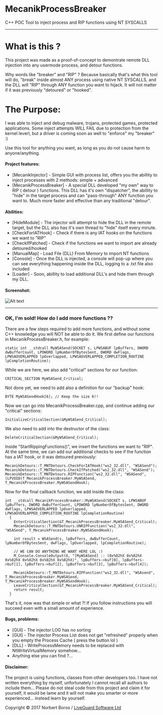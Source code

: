# MecanikProcessBreaker
C++ POC Tool to inject process and RIP functions using NT SYSCALLS
***

# What is this ?
This project was made as a proof-of-concept to demontrate remote DLL injection into any usermode process, and detour functions.

Why words like "breaker" and "RIP" ? Because basically that's what this tool will do, "break" inside almost ANY process using native NT SYSCALLS, and the DLL will "RIP" through ANY function you want to hijack. It will not matter if it was previously "detoured" or "hooked".

# The Purpose:
I was able to inject and debug malware, trojans, protected games, protected applications. Some inject attempts WILL FAIL due to protection from the kernel leverl, but a driver is coming soon as well to "enforce" my "breaker" :)

Use this tool for anything you want, as long as you do not cause harm to anyone/anything.

#### Project features:

* [MecanikInjector] - Simple GUI with process list, offers you the abillity to inject processes with 2 methods: simple + advanced
* [MecanikProcessBreaker] - A special DLL developed "my own" way to RIP ( detour ) functions. This DLL has it's own "dispatcher", the abillity to "hide" in the target process and can "pass-through" ANY function you want to. Much more faster and effective than any traditional "detour".

#### Abilities:

* [HideModule] - The injector will attempt to hide the DLL in the remote target, but the DLL also has it's own thread to "hide" itself every minute.
* [CheckForIATHook] - Check if there is any IAT hooks on the functions we want to "RIP"
* [CheckIfPatched] - Check if the functions we want to import are already detoured/hooked
* [ManualMap] - Load File (DLL) From Memory to import NT functions
* [Console] - Once the DLL is injected, a console will pop-up where you can see everything happening inside the DLL, logging to a .txt file also included
* [Loader] - Soon, abillity to load additional DLL's and hide them through my DLL.

#### Screenshot:

![Alt text](https://github.com/Mecanik/MecanikProcessBreaker/blob/master/2017-10-10%2012_22_17.png?raw=true "Optional Title")

***

### OK, I'm sold! How do I add more functions ??

There are a few steps required to add more functions, and without some C++ knowledge you will NOT be able to do it.
We first define our functions in MecanikProcessBreaker.h, for example:

    static int __stdcall MyWSASend(SOCKET s, LPWSABUF lpBuffers, DWORD dwBufferCount, LPDWORD lpNumberOfBytesSent, DWORD dwFlags, LPWSAOVERLAPPED lpOverlapped, LPWSAOVERLAPPED_COMPLETION_ROUTINE lpCompletionRoutine);

While we are here, we also add "critical" sections for our function:

    CRITICAL_SECTION MyWSASend_Critical;

Not done yet, we need to add also a definition for our "backup" hook:

    BYTE MyWSASendHook[6]; // Keep the size 6!!
    
Now we can go into MecanikProcessBreaker.cpp, and continue adding our "critical" sections:

    InitializeCriticalSection(&MyWSASend_Critical);

We also need to add into the destructor of the class:

    DeleteCriticalSection(&MyWSASend_Critical);
    
Inside "StartRippingFunctions()", we insert the functions we want to "RIP". At the same time, we can add our additional checks to see if the function has a IAT hook, or it was detoured previously:

    MecanikDetours::T_MNTDetours.CheckForIATHook("ws2_32.dll", "WSASend");
    MecanikDetours::T_MNTDetours.CheckIfPatched("ws2_32.dll", "WSASend");
    MecanikDetours::T_MNTDetours.RIPFunction("ws2_32.dll", "WSASend", (LPVOID)T_MecanikProcessBreaker.MyWSASend, T_MecanikProcessBreaker.MyWSASendHook);
    
Now for the final callback function, we add inside the class:

    int __stdcall MecanikProcessBreaker::MyWSASend(SOCKET s, LPWSABUF lpBuffers, DWORD dwBufferCount, LPDWORD lpNumberOfBytesSent, DWORD dwFlags, LPWSAOVERLAPPED lpOverlapped, LPWSAOVERLAPPED_COMPLETION_ROUTINE lpCompletionRoutine)
      {
        EnterCriticalSection(&T_MecanikProcessBreaker.MyWSASend_Critical);
        MecanikDetours::T_MNTDetours.UNRIPFunction("ws2_32.dll", "WSASend", T_MecanikProcessBreaker.MyWSASendHook);

        int result = WSASend(s, lpBuffers, dwBufferCount, lpNumberOfBytesSent, dwFlags, lpOverlapped, lpCompletionRoutine);

        // WE CAN DO ANYTHING WE WANT HERE LOL :)
        M_Console.ConsoleOutput(6, "[MyWSASend] :: (0x%02hX 0x%02hX 0x%02hX 0x%02hX 0x%02hX 0x%02hX)", lpBuffers->buf[0], lpBuffers->buf[1], lpBuffers->buf[2], lpBuffers->buf[3], lpBuffers->buf[4]);

        MecanikDetours::T_MNTDetours.RIPFunction("ws2_32.dll", "WSAsend", T_MecanikProcessBreaker.MyWSASend, T_MecanikProcessBreaker.MyWSASendHook);
        LeaveCriticalSection(&T_MecanikProcessBreaker.MyWSASend_Critical);
        return result;
      }
      

That's it, now was that simple or what ?! If you follow instructions you will succeed even with a small amount of experience.

#### Bugs, problems:
* [GUI] - The injector LOG has no sorting
* [GUI] - The injector Process List does not get "refreshed" properly when you empty the Process Cache ( press the button lol )
* [DLL] - WriteProcessMemory needs to be replaced with NtWriteVirtualMemory somehow...
* Anything else you can find ?...

#### Disclaimer:

The project is using functions, classes from other developers too. I have not written everything by myself, unfortunately I cannot recall all authors to include them...
Please do not steal code from this project and claim it for yourself, it would be lame and it will not make you smarter or more experienced... instead learn by yourself.

Copyright © 2017 Norbert Boros / [LiveGuard Software Ltd](https://liveguard-software.com/)
